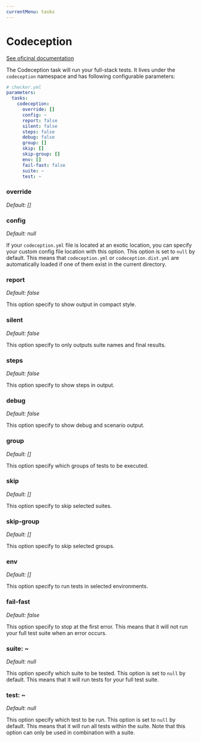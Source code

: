 ```yaml
---
currentMenu: tasks
---
```


# Codeception

[See oficinal documentation](http://http://codeception.com/)

The Codeception task will run your full-stack tests.
It lives under the `codeception` namespace and has following configurable parameters:

```yml
# checker.yml
parameters:
  tasks:
    codeception:
      override: []
      config: ~
      report: false
      silent: false
      steps: false
      debug: false
      group: []
      skip: []
      skip-group: []
      env: []
      fail-fast: false
      suite: ~
      test: ~
```

### override

*Default: []*

### config

*Default: null*

If your `codeception.yml` file is located at an exotic location,
you can specify your custom config file location with this option.
This option is set to `null` by default.
This means that `codeception.yml` or `codeception.dist.yml` are automatically loaded
if one of them exist in the current directory.

### report

*Default: false*

This option specify to show output in compact style.

### silent

*Default: false*

This option specify to only outputs suite names and final results.

### steps

*Default: false*

This option specify to show steps in output.

### debug

*Default: false*

This option specify to show debug and scenario output.

### group

*Default: []*

This option specify which groups of tests to be executed.

### skip

*Default: []*

This option specify to skip selected suites.

### skip-group

*Default: []*

This option specify to skip selected groups.

### env

*Default: []*

This option specify to run tests in selected environments.

### fail-fast

*Default: false*

This option specify to stop at the first error.
This means that it will not run your full test suite when an error occurs.

### suite: ~

*Default: null*

This option specify which suite to be tested.
This option is set to `null` by default.
This means that it will run tests for your full test suite.

### test: ~

*Default: null*

This option specify which test to be run.
This option is set to `null` by default.
This means that it will run all tests within the suite.
Note that this option can only be used in combination with a suite.

